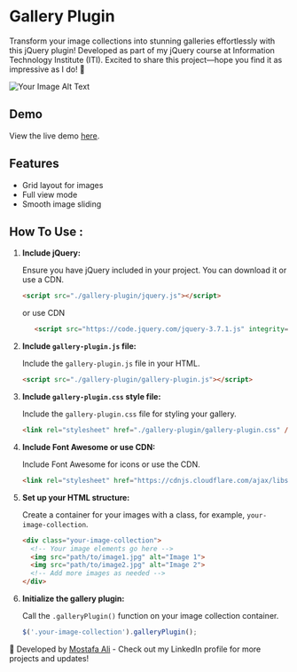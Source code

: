 # Gallery Plugin

Transform your image collections into stunning galleries effortlessly with this jQuery plugin! Developed as part of my jQuery course at Information Technology Institute (ITI). Excited to share this project—hope you find it as impressive as I do! 🚀


![Your Image Alt Text](https://drive.google.com/uc?export=view&id=1SczNMpWETKq6r5Yz-CETEnYrElpci7W9)


## Demo

View the live demo [here](https://mo3lii.github.io/Gallery-Project/).

## Features

- Grid layout for images
- Full view mode
- Smooth image sliding

## How To Use : 

1. **Include jQuery:**

   Ensure you have jQuery included in your project. You can download it or use a CDN.

    ```html
    <script src="./gallery-plugin/jquery.js"></script>
    ```
      or use CDN
   ```html
      <script src="https://code.jquery.com/jquery-3.7.1.js" integrity="sha256-eKhayi8LEQwp4NKxN+CfCh+3qOVUtJn3QNZ0TciWLP4=" crossorigin="anonymous"></script>
   ```

2. **Include `gallery-plugin.js` file:**

   Include the `gallery-plugin.js` file in your HTML.

    ```html
    <script src="./gallery-plugin/gallery-plugin.js"></script>
    ```

4. **Include `gallery-plugin.css` style file:**

   Include the `gallery-plugin.css` file for styling your gallery.

    ```html
    <link rel="stylesheet" href="./gallery-plugin/gallery-plugin.css" />
    ```

5. **Include Font Awesome or use CDN:**

   Include Font Awesome for icons or use the CDN.

    ```html
    <link rel="stylesheet" href="https://cdnjs.cloudflare.com/ajax/libs/font-awesome/6.5.1/css/all.min.css"/>
    ```

6. **Set up your HTML structure:**

   Create a container for your images with a class, for example, `your-image-collection`.

    ```html
    <div class="your-image-collection">
      <!-- Your image elements go here -->
      <img src="path/to/image1.jpg" alt="Image 1">
      <img src="path/to/image2.jpg" alt="Image 2">
      <!-- Add more images as needed -->
    </div>
    ```

7. **Initialize the gallery plugin:**

   Call the `.galleryPlugin()` function on your image collection container.

    ```javascript
    $('.your-image-collection').galleryPlugin();
    ```

🚀 Developed by [Mostafa Ali](https://www.linkedin.com/in/mostafa-ali-462152203/) - Check out my LinkedIn profile for more projects and updates!

